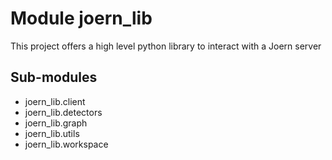 Module joern_lib
================
This project offers a high level python library to interact with a Joern server

Sub-modules
-----------
* joern_lib.client
* joern_lib.detectors
* joern_lib.graph
* joern_lib.utils
* joern_lib.workspace